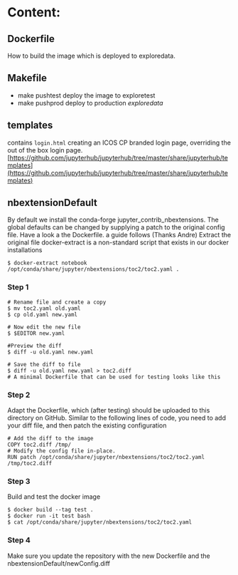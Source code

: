 # Content:

## Dockerfile
How to build the image which is deployed to exploredata.

## Makefile

- make pushtest deploy the image to exploretest
- make pushprod deploy to production *exploredata*

## templates
contains `login.html` creating an ICOS CP branded login page, overriding the out of the box login page. [https://github.com/jupyterhub/jupyterhub/tree/master/share/jupyterhub/templates](https://github.com/jupyterhub/jupyterhub/tree/master/share/jupyterhub/templates)

## nbextensionDefault
By default we install the conda-forge jupyter_contrib_nbextensions. The global defaults
can be changed by supplying a patch to the original config file. Have a look a the Dockerfile.
a guide follows (Thanks Andre)
Extract the original file
docker-extract is a non-standard script that exists in our docker installations
```
$ docker-extract notebook /opt/conda/share/jupyter/nbextensions/toc2/toc2.yaml .
```

### Step 1
```
# Rename file and create a copy
$ mv toc2.yaml old.yaml
$ cp old.yaml new.yaml

# Now edit the new file
$ $EDITOR new.yaml

#Preview the diff
$ diff -u old.yaml new.yaml

# Save the diff to file
$ diff -u old.yaml new.yaml > toc2.diff
# A minimal Dockerfile that can be used for testing looks like this
```
### Step 2
Adapt the Dockerfile, which (after testing) should be uploaded to this directory on GitHub. Similar to the following lines of code, you need to add your diff file, and then patch the existing configuration

```
# Add the diff to the image
COPY toc2.diff /tmp/
# Modify the config file in-place.
RUN patch /opt/conda/share/jupyter/nbextensions/toc2/toc2.yaml /tmp/toc2.diff
```
### Step 3
Build and test the docker image
```
$ docker build --tag test .
$ docker run -it test bash
$ cat /opt/conda/share/jupyter/nbextensions/toc2/toc2.yaml
```

### Step 4
Make sure you update the repository with the new Dockerfile and the nbextensionDefault/newConfig.diff